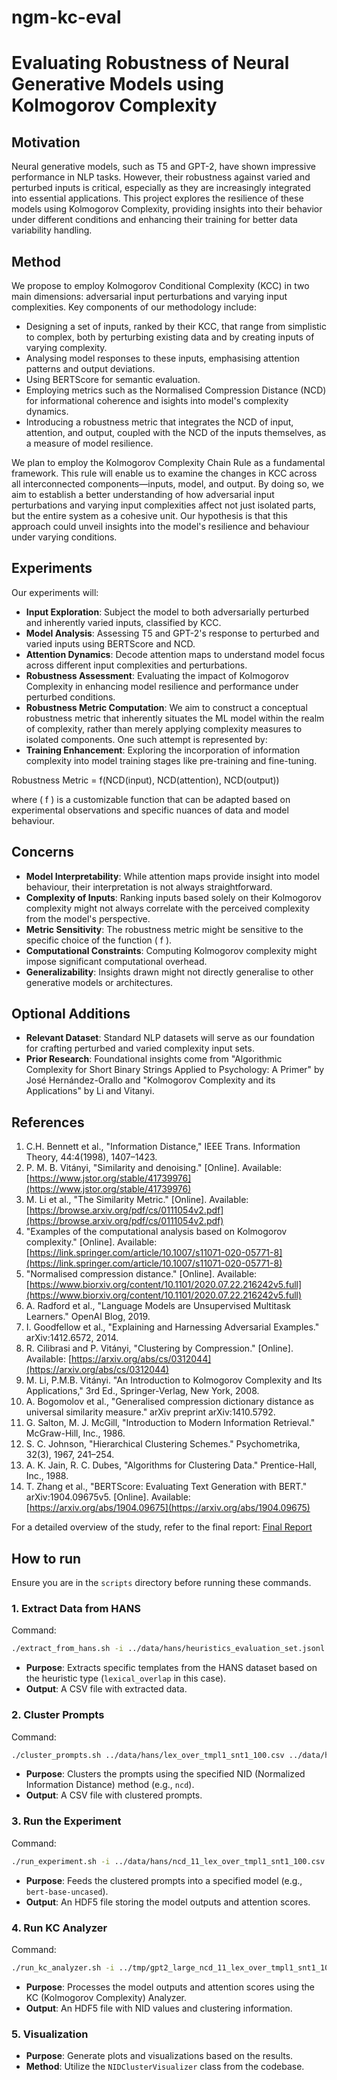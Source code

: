 # ngm-kc-eval

# Evaluating Robustness of Neural Generative Models using Kolmogorov Complexity

## Motivation
Neural generative models, such as T5 and GPT-2, have shown impressive performance in NLP tasks. However, their robustness against varied and perturbed inputs is critical, especially as they are increasingly integrated into essential applications. This project explores the resilience of these models using Kolmogorov Complexity, providing insights into their behavior under different conditions and enhancing their training for better data variability handling.

## Method
We propose to employ Kolmogorov Conditional Complexity (KCC) in two main dimensions: adversarial input perturbations and varying input complexities. Key components of our methodology include:
- Designing a set of inputs, ranked by their KCC, that range from simplistic to complex, both by perturbing existing data and by creating inputs of varying complexity.
- Analysing model responses to these inputs, emphasising attention patterns and output deviations.
- Using BERTScore for semantic evaluation.
- Employing metrics such as the Normalised Compression Distance (NCD) for informational coherence and isights into model's complexity dynamics.
- Introducing a robustness metric that integrates the NCD of input, attention, and output, coupled with the NCD of the inputs themselves, as a measure of model resilience.

We plan to employ the Kolmogorov Complexity Chain Rule as a fundamental framework. This rule will enable us to examine the changes in KCC across all interconnected components—inputs, model, and output. By doing so, we aim to establish a better understanding of how adversarial input perturbations and varying input complexities affect not just isolated parts, but the entire system as a cohesive unit. Our hypothesis is that this approach could unveil insights into the model's resilience and behaviour under varying conditions.

## Experiments
Our experiments will:
- **Input Exploration**: Subject the model to both adversarially perturbed and inherently varied inputs, classified by KCC.
- **Model Analysis**: Assessing T5 and GPT-2's response to perturbed and varied inputs using BERTScore and NCD.
- **Attention Dynamics**: Decode attention maps to understand model focus across different input complexities and perturbations.
- **Robustness Assessment**: Evaluating the impact of Kolmogorov Complexity in enhancing model resilience and performance under perturbed conditions.
- **Robustness Metric Computation**: We aim to construct a conceptual robustness metric that inherently situates the ML model within the realm of complexity, rather than merely applying complexity measures to isolated components. One such attempt is represented by:
- **Training Enhancement**: Exploring the incorporation of information complexity into model training stages like pre-training and fine-tuning.

Robustness Metric = f(NCD(input), NCD(attention), NCD(output))

where \( f \) is a customizable function that can be adapted based on experimental observations and specific nuances of data and model behaviour.

## Concerns
- **Model Interpretability**: While attention maps provide insight into model behaviour, their interpretation is not always straightforward.
- **Complexity of Inputs**: Ranking inputs based solely on their Kolmogorov complexity might not always correlate with the perceived complexity from the model's perspective.
- **Metric Sensitivity**: The robustness metric might be sensitive to the specific choice of the function \( f \).
- **Computational Constraints**: Computing Kolmogorov complexity might impose significant computational overhead.
- **Generalizability**: Insights drawn might not directly generalise to other generative models or architectures.

## Optional Additions
- **Relevant Dataset**: Standard NLP datasets will serve as our foundation for crafting perturbed and varied complexity input sets.
- **Prior Research**: Foundational insights come from "Algorithmic Complexity for Short Binary Strings Applied to Psychology: A Primer" by José Hernández-Orallo and "Kolmogorov Complexity and its Applications" by Li and Vitanyi.

## References
1. C.H. Bennett et al., "Information Distance," IEEE Trans. Information Theory, 44:4(1998), 1407–1423.
2. P. M. B. Vitányi, "Similarity and denoising." [Online]. Available: [https://www.jstor.org/stable/41739976](https://www.jstor.org/stable/41739976)
3. M. Li et al., "The Similarity Metric." [Online]. Available: [https://browse.arxiv.org/pdf/cs/0111054v2.pdf](https://browse.arxiv.org/pdf/cs/0111054v2.pdf)
4. "Examples of the computational analysis based on Kolmogorov complexity." [Online]. Available: [https://link.springer.com/article/10.1007/s11071-020-05771-8](https://link.springer.com/article/10.1007/s11071-020-05771-8)
5. "Normalised compression distance." [Online]. Available: [https://www.biorxiv.org/content/10.1101/2020.07.22.216242v5.full](https://www.biorxiv.org/content/10.1101/2020.07.22.216242v5.full)
6. A. Radford et al., "Language Models are Unsupervised Multitask Learners." OpenAI Blog, 2019.
7. I. Goodfellow et al., "Explaining and Harnessing Adversarial Examples." arXiv:1412.6572, 2014.
8. R. Cilibrasi and P. Vitányi, "Clustering by Compression." [Online]. Available: [https://arxiv.org/abs/cs/0312044](https://arxiv.org/abs/cs/0312044)
9. M. Li, P.M.B. Vitányi. "An Introduction to Kolmogorov Complexity and Its Applications," 3rd Ed., Springer-Verlag, New York, 2008.
10. A. Bogomolov et al., "Generalised compression dictionary distance as universal similarity measure." arXiv preprint arXiv:1410.5792.
11. G. Salton, M. J. McGill, "Introduction to Modern Information Retrieval." McGraw-Hill, Inc., 1986.
12. S. C. Johnson, "Hierarchical Clustering Schemes." Psychometrika, 32(3), 1967, 241–254.
13. A. K. Jain, R. C. Dubes, "Algorithms for Clustering Data." Prentice-Hall, Inc., 1988.
14. T. Zhang et al., "BERTScore: Evaluating Text Generation with BERT." arXiv:1904.09675v5. [Online]. Available: [https://arxiv.org/abs/1904.09675](https://arxiv.org/abs/1904.09675)

For a detailed overview of the study, refer to the final report: [Final Report](https://docs.google.com/document/d/1HE77P98Vj0eh4cUSzXHUqg2sO0EhIVlxVpEvhH2tfbk/edit?usp=sharing)


## How to run 

Ensure you are in the `scripts` directory before running these commands.

### 1. Extract Data from HANS
Command:
```bash
./extract_from_hans.sh -i ../data/hans/heuristics_evaluation_set.jsonl -t lexical_overlap -n temp1 -m 100 -o ../data/hans/lex_over_tmpl1_snt1_100.csv
```
- **Purpose**: Extracts specific templates from the HANS dataset based on the heuristic type (`lexical_overlap` in this case).
- **Output**: A CSV file with extracted data.

### 2. Cluster Prompts
Command:
```bash
./cluster_prompts.sh ../data/hans/lex_over_tmpl1_snt1_100.csv ../data/hans/nid_lex_over_tmpl1_snt1_100.csv ncd 11
```
- **Purpose**: Clusters the prompts using the specified NID (Normalized Information Distance) method (e.g., `ncd`).
- **Output**: A CSV file with clustered prompts.

### 3. Run the Experiment
Command:
```bash
./run_experiment.sh -i ../data/hans/ncd_11_lex_over_tmpl1_snt1_100.csv -m bert-base-uncased -o bert_base_ncd_11_lex_over_tmpl1_snt1_100.hdf
```
- **Purpose**: Feeds the clustered prompts into a specified model (e.g., `bert-base-uncased`).
- **Output**: An HDF5 file storing the model outputs and attention scores.

### 4. Run KC Analyzer
Command:
```bash
./run_kc_analyzer.sh -i ../tmp/gpt2_large_ncd_11_lex_over_tmpl1_snt1_100.hdf -k ncd -o ../tmp/gpt2_large_ncd_11_lex_over_tmpl1_snt1_100_results.hdf
```
- **Purpose**: Processes the model outputs and attention scores using the KC (Kolmogorov Complexity) Analyzer.
- **Output**: An HDF5 file with NID values and clustering information.

### 5. Visualization
- **Purpose**: Generate plots and visualizations based on the results.
- **Method**: Utilize the `NIDClusterVisualizer` class from the codebase.

